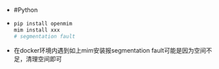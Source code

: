 - #Python
- ```bash
  pip install openmim
  mim install xxx
  # segmentation fault
  ```
- 在docker环境内遇到如上mim安装报segmentation fault可能是因为空间不足，清理空间即可